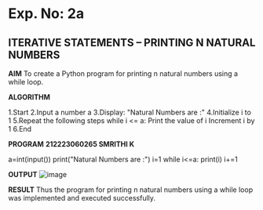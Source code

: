 # Exp. No: 2a  
## ITERATIVE STATEMENTS – PRINTING N NATURAL NUMBERS

**AIM**
To create a Python program for printing n natural numbers using a while loop.


**ALGORITHM**

1.Start
2.Input a number a
3.Display: "Natural Numbers are :"
4.Initialize i to 1
5.Repeat the following steps while i <= a:
  Print the value of i
  Increment i by 1
6.End


**PROGRAM**
**212223060265
SMRITHI K**

a=int(input())
print("Natural Numbers are :")
i=1
while i<=a:
        print(i)
        i+=1


**OUTPUT**
![image](https://github.com/user-attachments/assets/3c339ab1-aae6-47dc-bd30-04e2f6f8df10)



**RESULT**
Thus the program for printing n natural numbers using a while loop was implemented and executed successfully.


```

